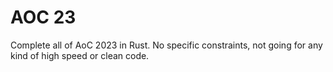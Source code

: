 # AOC 23

Complete all of AoC 2023 in Rust. No specific constraints, not going for any kind of high speed or clean code.
